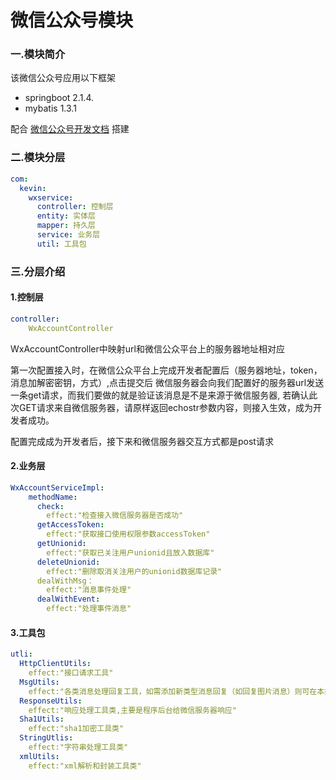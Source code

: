 # 微信公众号模块

### 一.模块简介

该微信公众号应用以下框架
    
 * springboot 2.1.4.
 * mybatis 1.3.1

配合 [微信公众号开发文档](https://mp.weixin.qq.com/wiki?t=resource/res_main&id=mp1445241432)
搭建
### 二.模块分层

```yaml
com:
  kevin:
    wxservice:
      controller: 控制层    
      entity: 实体层
      mapper: 持久层
      service: 业务层
      util: 工具包
```

### 三.分层介绍

#### 1.控制层
```yaml
controller:
    WxAccountController
```
WxAccountController中映射url和微信公众平台上的服务器地址相对应

第一次配置接入时，在微信公众平台上完成开发者配置后（服务器地址，token，消息加解密密钥，方式）,点击提交后 
微信服务器会向我们配置好的服务器url发送一条get请求，而我们要做的就是验证该消息是不是来源于微信服务器,
若确认此次GET请求来自微信服务器，请原样返回echostr参数内容，则接入生效，成为开发者成功。

配置完成成为开发者后，接下来和微信服务器交互方式都是post请求

#### 2.业务层
```yaml
WxAccountServiceImpl:
    methodName:
      check:
        effect:"检查接入微信服务器是否成功"
      getAccessToken:
        effect:"获取接口使用权限参数accessToken" 
      getUnionid:
        effect:"获取已关注用户unionid且放入数据库"
      deleteUnionid: 
        effect:"删除取消关注用户的unionid数据库记录"   
      dealWithMsg：
        effect:"消息事件处理"
      dealWithEvent:
        effect:"处理事件消息"  
```
#### 3.工具包
```yaml
utli:
  HttpClientUtils:
    effect:"接口请求工具"
  MsgUtils:
    effect:"各类消息处理回复工具，如需添加新类型消息回复（如回复图片消息）则可在本类扩展，业务层调用"
  ResponseUtils:
    effect:"响应处理工具类,主要是程序后台给微信服务器响应" 
  Sha1Utils:
    effect:"sha1加密工具类" 
  StringUtlis:
    effect:"字符串处理工具类"
  xmlUtils:
    effect:"xml解析和封装工具类"      
```






